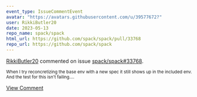 ```yaml
---
event_type: IssueCommentEvent
avatar: "https://avatars.githubusercontent.com/u/39577672?"
user: RikkiButler20
date: 2023-05-13
repo_name: spack/spack
html_url: https://github.com/spack/spack/pull/33768
repo_url: https://github.com/spack/spack
---
```


<a href='https://github.com/RikkiButler20' target='_blank'>RikkiButler20</a> commented on issue <a href='https://github.com/spack/spack/pull/33768' target='_blank'>spack/spack#33768</a>.

<small>When I try reconcretizing the base env with a new spec it still shows up in the included env. And the test for this isn't failing....</small>

<a href='https://github.com/spack/spack/pull/33768' target='_blank'>View Comment</a>